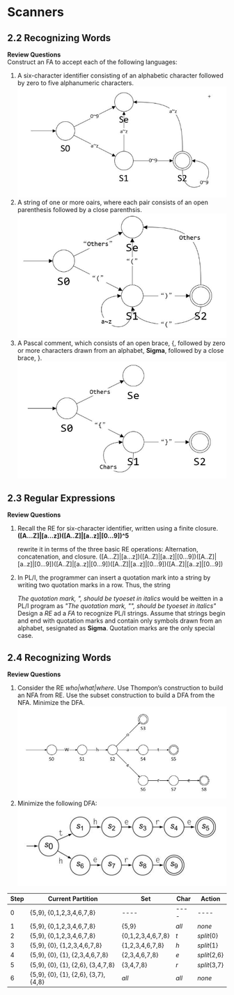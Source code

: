 # Scanners

## 2.2 Recognizing Words

**Review Questions**<br>
Construct an FA to accept each of the following languages:<br>

1. A six-character identifier consisting of an alphabetic character followed by zero to five alphanumeric characters.<br>
   ![2_2_1](2_2_1.jpg)
2. A string of one or more oairs, where each pair consists of an open parenthesis followed by a close parenthsis.<br>
   ![2_2_2](2_2_2.jpg)
3. A Pascal comment, which consists of an open brace, {, followed by zero or more characters drawn from an alphabet, **Sigma**,  followed by a close brace, }.
   ![2_2_3](2_2_3.jpg)

## 2.3 Regular Expressions

**Review Questions**<br>

1. Recall the RE for six-character identifier, written using a finite closure.
   **([A...Z]\|[a...z])([A..Z]\|[a..z]\|[0...9])^5**

   rewrite it in terms of the three basic RE operations: Alternation, concatenation, and closure.
   ([A...Z]\|[a...z])([A..Z]\|[a..z]\|[0...9])([A..Z]\|[a..z]\|[0...9])([A..Z]\|[a..z]\|[0...9])([A..Z]\|[a..z]\|[0...9])([A..Z]\|[a..z]\|[0...9])
2. In PL/I, the programmer can insert a quotation mark into a string by writing two quotation marks in a row. Thus, the string

   _The quotation mark, ", should be tyoeset in italics_
   would be  weitten in a PL/I program as 
   _"The quotation mark, "", should be tyoeset in italics"_
   Design a _RE_ ad a _FA_ to recognize PL/I strings. Assume that strings begin and end with quotation marks and contain only symbols drawn from an alphabet, sesignated as **Sigma**. Quotation marks are the only special case.

## 2.4 Recognizing Words

**Review Questions**

1. Consider the RE _who|what|where_. Use Thompon’s construction to build an NFA from RE. Use the subset construction to build a DFA from the NFA. Minimize the DFA.<br>
   ![2_4_1](2_4_1.jpg)
2. Minimize the following DFA:<br>
   ![DFA](DFA.jpg)

| Step | Current Partition                    | Set               | Char  | Action       |
| ---- | ------------------------------------ | ----------------- | ----- | ------------ |
| 0    | {5,9}, {0,1,2,3,4,6,7,8}             | ----              | ----  | ----         |
| 1    | {5,9}, {0,1,2,3,4,6,7,8}             | {5,9}             | _all_ | _none_       |
| 2    | {5,9}, {0,1,2,3,4,6,7,8}             | {0,1,2,3,4,6,7,8} | _t_   | _split_{0}   |
| 3    | {5,9}, {0}, {1,2,3,4,6,7,8}          | {1,2,3,4,6,7,8}   | _h_   | _split_{1}   |
| 4    | {5,9}, {0}, {1}, {2,3,4,6,7,8}       | {2,3,4,6,7,8}     | _e_   | _split_{2,6} |
| 5    | {5,9}, {0}, {1}, {2,6}, {3,4,7,8}    | {3,4,7,8}         | _r_   | _split_{3,7} |
| 6    | {5,9}, {0}, {1}, {2,6}, {3,7}, {4,8} | _all_             | _all_ | _none_       |
